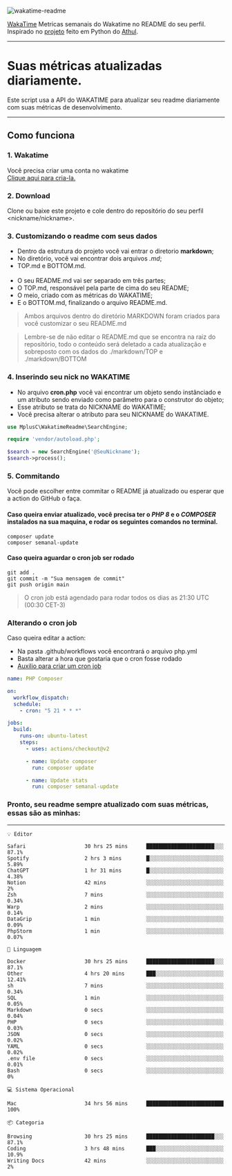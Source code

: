![wakatime-readme](https://socialify.git.ci/bymatheus/wakatime-readme/image?description=1&descriptionEditable=M%C3%A9tricas%20semanais%20do%20Wakatime%20no%20seu%20README%20de%20perfil.&font=KoHo&forks=1&language=1&owner=1&pattern=Signal&stargazers=1&theme=Dark)

[WakaTime](https://wakatime.com) Metricas semanais do Wakatime no README do seu perfil. <br>
Inspirado no [projeto](https://github.com/athul/waka-readme) feito em Python do [Athul](https://github.com/athul).
___

# Suas métricas atualizadas diariamente.
Este script usa a API do WAKATIME para atualizar seu readme diariamente com suas métricas de desenvolvimento.

___

## Como funciona

### 1. Wakatime
Você precisa criar uma conta no wakatime <br>
[Clique aqui para cria-la.](https://wakatime.com) 

### 2. Download
Clone ou baixe este projeto e cole dentro do repositório do seu perfil <nickname/nickname>.

### 3. Customizando o readme com seus dados
- Dentro da estrutura do projeto você vai entrar o diretorio **markdown**;  
- No diretório, você vai encontrar dois arquivos *.md*;
- TOP.md e BOTTOM.md.
<br><br>
- O seu README.md vai ser separado em três partes; 
- O TOP.md, responsável pela parte de cima do seu README;
- O meio, criado com as métricas do WAKATIME;
- E o BOTTOM.md, finalizando o arquivo README.md.<br>

> Ambos arquivos dentro do diretório MARKDOWN foram criados para você customizar o seu README.md

> Lembre-se de não editar o README.md que se encontra na raiz do repositório, todo o conteúdo será deletado a cada atualização e sobreposto com os dados do ./markdown/TOP e ./markdown/BOTTOM

### 4. Inserindo seu nick no WAKATIME
- No arquivo **cron.php** você vai encontrar um objeto sendo instânciado e um atributo sendo enviado como parâmetro para o construtor do objeto;
- Esse atributo se trata do NICKNAME do WAKATIME;
- Você precisa alterar o atributo para seu NICKNAME do WAKATIME.

```php
use MplusC\WakatimeReadme\SearchEngine;

require 'vendor/autoload.php';

$search = new SearchEngine('@SeuNickname');
$search->process();
```

### 5. Commitando
Você pode escolher entre commitar o README já atualizado ou esperar que a action do GitHub o faça. <br>

#### Caso queira enviar atualizado, você precisa ter o *PHP 8* e o *COMPOSER* instalados na sua maquina, e rodar os seguintes comandos no terminal.
```composer
composer update
composer semanal-update 
```

#### Caso queira aguardar o cron job ser rodado 
```git 
git add .
git commit -m "Sua mensagem de commit"
git push origin main
```

>O cron job está agendado para rodar todos os dias as 21:30 UTC (00:30 CET-3) 

### Alterando o cron job
Caso queira editar a action:

- Na pasta .github/workflows você encontrará o arquivo php.yml
- Basta alterar a hora que gostaria que o cron fosse rodado
- [Auxilio para criar um cron job](https://crontab.guru)

```yml
name: PHP Composer

on:
  workflow_dispatch:
  schedule:
    - cron: "5 21 * * *"

jobs:
  build:
    runs-on: ubuntu-latest
    steps:
      - uses: actions/checkout@v2

      - name: Update composer
        run: composer update

      - name: Update stats
        run: composer semanal-update
```

### Pronto, seu readme sempre atualizado com suas métricas, essas são as minhas:

___
```text
💡 Editor

Safari                   30 hrs 25 mins      ██████████████████████░░░      87.1%
Spotify                  2 hrs 3 mins        █░░░░░░░░░░░░░░░░░░░░░░░░      5.89%
ChatGPT                  1 hr 31 mins        █░░░░░░░░░░░░░░░░░░░░░░░░      4.38%
Notion                   42 mins             ░░░░░░░░░░░░░░░░░░░░░░░░░         2%
Zsh                      7 mins              ░░░░░░░░░░░░░░░░░░░░░░░░░      0.34%
Warp                     2 mins              ░░░░░░░░░░░░░░░░░░░░░░░░░      0.14%
DataGrip                 1 min               ░░░░░░░░░░░░░░░░░░░░░░░░░      0.09%
PhpStorm                 1 min               ░░░░░░░░░░░░░░░░░░░░░░░░░      0.07%
```
```text
💬 Linguagem

Docker                   30 hrs 25 mins      ██████████████████████░░░      87.1%
Other                    4 hrs 20 mins       ███░░░░░░░░░░░░░░░░░░░░░░     12.41%
sh                       7 mins              ░░░░░░░░░░░░░░░░░░░░░░░░░      0.34%
SQL                      1 min               ░░░░░░░░░░░░░░░░░░░░░░░░░      0.05%
Markdown                 0 secs              ░░░░░░░░░░░░░░░░░░░░░░░░░      0.04%
PHP                      0 secs              ░░░░░░░░░░░░░░░░░░░░░░░░░      0.03%
JSON                     0 secs              ░░░░░░░░░░░░░░░░░░░░░░░░░      0.02%
YAML                     0 secs              ░░░░░░░░░░░░░░░░░░░░░░░░░      0.02%
.env file                0 secs              ░░░░░░░░░░░░░░░░░░░░░░░░░      0.01%
Bash                     0 secs              ░░░░░░░░░░░░░░░░░░░░░░░░░         0%
```
```text
💻 Sistema Operacional

Mac                      34 hrs 56 mins      █████████████████████████       100%
```
```text
📦 Categoria

Browsing                 30 hrs 25 mins      ██████████████████████░░░      87.1%
Coding                   3 hrs 48 mins       ███░░░░░░░░░░░░░░░░░░░░░░      10.9%
Writing Docs             42 mins             ░░░░░░░░░░░░░░░░░░░░░░░░░         2%
```
